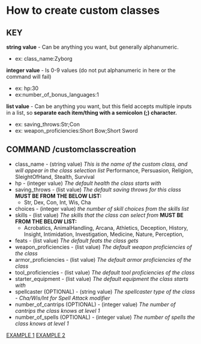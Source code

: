 # How to create custom classes
## KEY

**string value** - Can be anything you want, but generally alphanumeric.
- ex: class_name:Zyborg

**integer value** - Is 0-9 values (do not put alphanumeric in here or the command will fail)
- ex: hp:30
- ex:number_of_bonus_languages:1

**list value** - Can be anything you want, but this field accepts multiple inputs in a list, so **separate each item/thing with a semicolon (;) character.**
- ex: saving_throws:Str;Con
- ex: weapon_proficiencies:Short Bow;Short Sword

## COMMAND /customclasscreation
- class_name - (string value) *This is the name of the custom class, and will appear in the class selection list* 
Performance, Persuasion, Religion, SleightOfHand, Stealth, Survival
- hp - (integer value) *The default health the class starts with*
- saving_throws - (list value) *The default saving throws for this class*  **MUST BE FROM THE BELOW LIST:**
  - Str, Dex, Con, Int, Wis, Cha
- choices - (integer value) *the number of skill choices from the skills list*
- skills - (list value) *The skills that the class can select from* **MUST BE FROM THE BELOW LIST:**
  - Acrobatics, AnimalHandling, Arcana, Athletics, Deception, History, Insight, Intimidation, Investigation, Medicine, Nature, Perception, 
- feats - (list value) *The default feats the class gets*
- weapon_proficiencies - (list value) *The default weapon proficiencies of the class*
- armor_proficiencies - (list value) *The default armor proficiencies of the class*
- tool_proficiencies - (list value) *The default tool proficiencies of the class*
- starter_equipment - (list value) *The default equipment the class starts with*
- spellcaster (OPTIONAL) - (string value) *The spellcaster type of the class - Cha/Wis/Int for Spell Attack modifier*
- number_of_cantrips (OPTIONAL) - (integer value) *The number of cantrips the class knows at level 1*
- number_of_spells (OPTIONAL) - (integer value) *The number of spells the class knows at level 1*

[EXAMPLE 1](https://i.imgur.com/D3ZX4wN.png)
[EXAMPLE 2](https://i.imgur.com/4gVmj4T.png)

